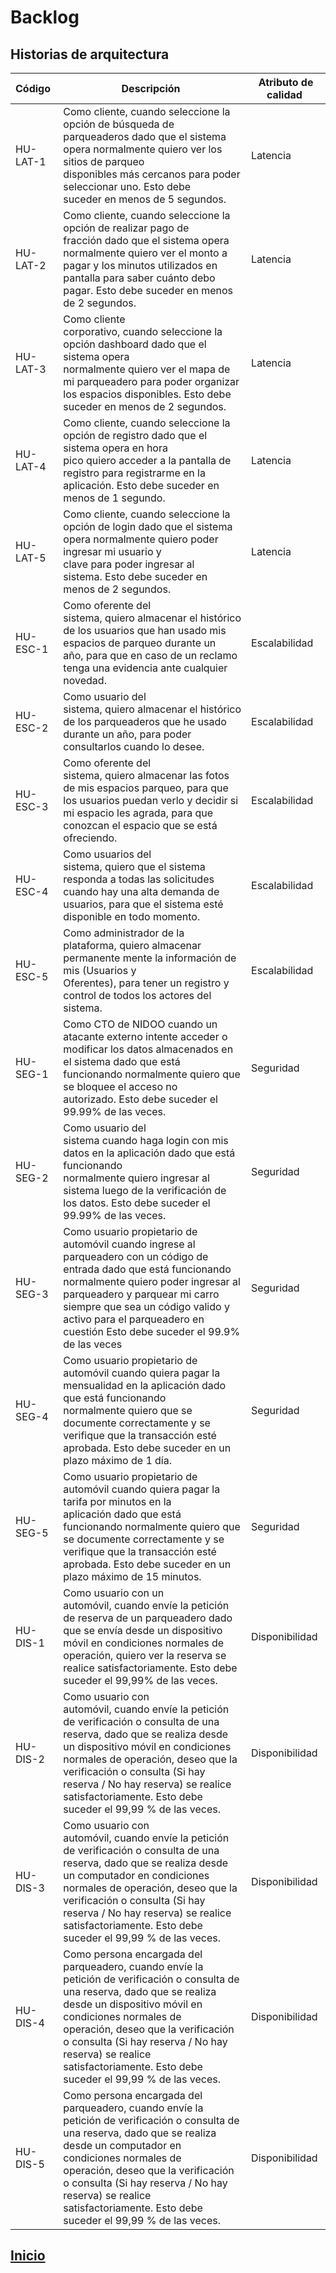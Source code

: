 # Backlog
## Historias de arquitectura

| Código    | Descripción                                                                                                                                                                                                                                                                                                                                        | Atributo de calidad  |
|-----------|----------------------------------------------------------------------------------------------------------------------------------------------------------------------------------------------------------------------------------------------------------------------------------------------------------------------------------------------------|----------------------|
| HU-LAT-1  | Como cliente, cuando seleccione la opción de búsqueda de parqueaderos dado que el sistema opera normalmente quiero ver los sitios de parqueo disponibles más cercanos para poder seleccionar uno. Esto debe suceder en menos de 5 segundos.                                                                                                        | Latencia             |
| HU-LAT-2  | Como cliente, cuando seleccione la opción de realizar pago de fracción dado que el sistema opera normalmente quiero ver el monto a pagar y los minutos utilizados en pantalla para saber cuánto debo pagar. Esto debe suceder en menos de 2 segundos.                                                                                              | Latencia             |
| HU-LAT-3  | Como cliente corporativo, cuando seleccione la opción dashboard dado que el sistema opera normalmente quiero ver el mapa de mi parqueadero para poder organizar los espacios disponibles. Esto debe suceder en menos de 2 segundos.                                                                                                                | Latencia             |
| HU-LAT-4  | Como cliente, cuando seleccione la opción de registro dado que el sistema opera en hora pico quiero acceder a la pantalla de registro para registrarme en la aplicación. Esto debe suceder en menos de 1 segundo.                                                                                                                                  | Latencia             |
| HU-LAT-5  | Como cliente, cuando seleccione la opción de login dado que el sistema opera normalmente quiero poder ingresar mi usuario y clave para poder ingresar al sistema. Esto debe suceder en menos de 2 segundos.                                                                                                                                        | Latencia             |
| HU-ESC-1  | Como oferente del sistema, quiero almacenar el histórico de los usuarios que han usado mis espacios de parqueo durante un año, para que en caso de un reclamo tenga una evidencia ante cualquier novedad.                                                                                                                                          | Escalabilidad        |
| HU-ESC-2  | Como usuario del sistema, quiero almacenar el histórico de los parqueaderos que he usado durante un año, para poder consultarlos cuando lo desee.                                                                                                                                                                                                  | Escalabilidad        |
| HU-ESC-3  | Como oferente del sistema, quiero almacenar las fotos de mis espacios parqueo, para que los usuarios puedan verlo y decidir si mi espacio les agrada, para que conozcan el espacio que se está ofreciendo.                                                                                                                                         | Escalabilidad        |
| HU-ESC-4  | Como usuarios del sistema, quiero que el sistema responda a todas las solicitudes cuando hay una alta demanda de usuarios, para que el sistema esté disponible en todo momento.                                                                                                                                                                    | Escalabilidad        |
| HU-ESC-5  | Como administrador de la plataforma, quiero almacenar permanente mente la información de mis (Usuarios y Oferentes), para tener un registro y control de todos los actores del sistema.                                                                                                                                                            | Escalabilidad        |
| HU-SEG-1  | Como CTO de NIDOO cuando un atacante externo intente acceder o modificar los datos almacenados en el sistema dado que está funcionando normalmente quiero que se bloquee el acceso no autorizado. Esto debe suceder el 99.99% de las veces.                                                                                                        | Seguridad            |
| HU-SEG-2  | Como usuario del sistema cuando haga login con mis datos en la aplicación dado que está funcionando normalmente quiero ingresar al sistema luego de la verificación de los datos. Esto debe suceder el 99.99% de las veces.                                                                                                                        | Seguridad            |
| HU-SEG-3  | Como usuario propietario de automóvil cuando ingrese al parqueadero con un código de entrada dado que está funcionando normalmente quiero poder ingresar al parqueadero y parquear mi carro siempre que sea un código valido y activo para el parqueadero en cuestión Esto debe suceder el 99.9% de las veces                                      | Seguridad            |
| HU-SEG-4  | Como usuario propietario de automóvil cuando quiera pagar la mensualidad en la aplicación dado que está funcionando normalmente quiero que se documente correctamente y se verifique que la transacción esté aprobada. Esto debe suceder en un plazo máximo de 1 día.                                                                              | Seguridad            |
| HU-SEG-5  | Como usuario propietario de automóvil cuando quiera pagar la tarifa por minutos en la aplicación dado que está funcionando normalmente quiero que se documente correctamente y se verifique que la transacción esté aprobada. Esto debe suceder en un plazo máximo de 15 minutos.                                                                  | Seguridad            |
| HU-DIS-1  | Como usuario con un automóvil, cuando envíe la petición de reserva de un parqueadero dado que se envía desde un dispositivo móvil en condiciones normales de operación, quiero ver la reserva se realice satisfactoriamente. Esto debe suceder el 99,99% de las veces.                                                                             | Disponibilidad       |
| HU-DIS-2  | Como usuario con automóvil, cuando envíe la petición de verificación o consulta de una reserva, dado que se realiza desde un dispositivo móvil en condiciones normales de operación, deseo que la verificación o consulta (Si hay reserva / No hay reserva) se realice satisfactoriamente. Esto debe suceder el 99,99 % de las veces.              | Disponibilidad       |
| HU-DIS-3  | Como usuario con automóvil, cuando envíe la petición de verificación o consulta de una reserva, dado que se realiza desde un computador en condiciones normales de operación, deseo que la verificación o consulta (Si hay reserva / No hay reserva) se realice satisfactoriamente. Esto debe suceder el 99,99 % de las veces.                     | Disponibilidad       |
| HU-DIS-4  | Como persona encargada del parqueadero, cuando envíe la petición de verificación o consulta de una reserva, dado que se realiza desde un dispositivo móvil en condiciones normales de operación, deseo que la verificación o consulta (Si hay reserva / No hay reserva) se realice satisfactoriamente. Esto debe suceder el 99,99 % de las veces.  | Disponibilidad       |
| HU-DIS-5  | Como persona encargada del parqueadero, cuando envíe la petición de verificación o consulta de una reserva, dado que se realiza desde un computador en condiciones normales de operación, deseo que la verificación o consulta (Si hay reserva / No hay reserva) se realice satisfactoriamente. Esto debe suceder el 99,99 % de las veces.         | Disponibilidad       |



## [Inicio](index.md)